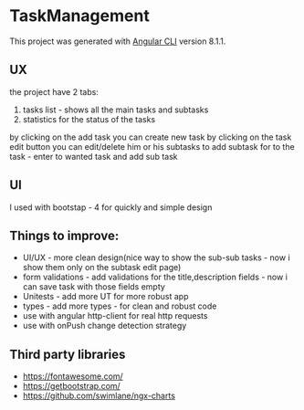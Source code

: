 # TaskManagement

This project was generated with [Angular CLI](https://github.com/angular/angular-cli) version 8.1.1.

## UX

the project have 2 tabs: 
1. tasks list - shows all the main tasks and subtasks
2. statistics for the status of the tasks

by clicking on the add task you can create new task
by clicking on the task edit button you can edit/delete him or his subtasks 
to add subtask for to the task - enter to wanted task and add sub task

## UI

I used with bootstap - 4 for quickly and simple design

## Things to improve:
  * UI/UX - more clean design(nice way to show the sub-sub tasks - now i show them only on the subtask edit page)
  * form validations - add validations for the title,description fields  - now i can save task with those fields empty
  * Unitests - add more UT for more robust app
  * types - add more types - for clean and robust code
  * use with angular http-client for real http requests
  * use with onPush change detection strategy
  
## Third party libraries
* https://fontawesome.com/
* https://getbootstrap.com/
* https://github.com/swimlane/ngx-charts
